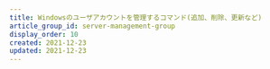 ```yaml
---
title: Windowsのユーザアカウントを管理するコマンド(追加、削除、更新など)
article_group_id: server-management-group
display_order: 10
created: 2021-12-23
updated: 2021-12-23
---
```

